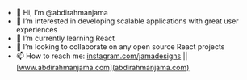 - 👋 Hi, I’m @abdirahmanjama
- 👀 I’m interested in developing scalable applications with great user experiences
- 🌱 I’m currently learning React
- 💞️ I’m looking to collaborate on any open source React projects 
- 📫 How to reach me: [instagram.com/jamadesigns](https://www.instagram.com/jamadesigns) || [www.abdirahmanjama.com](abdirahmanjama.com)

<!---
abdirahmanjama/abdirahmanjama is a ✨ special ✨ repository because its `README.md` (this file) appears on your GitHub profile.
You can click the Preview link to take a look at your changes.
--->
